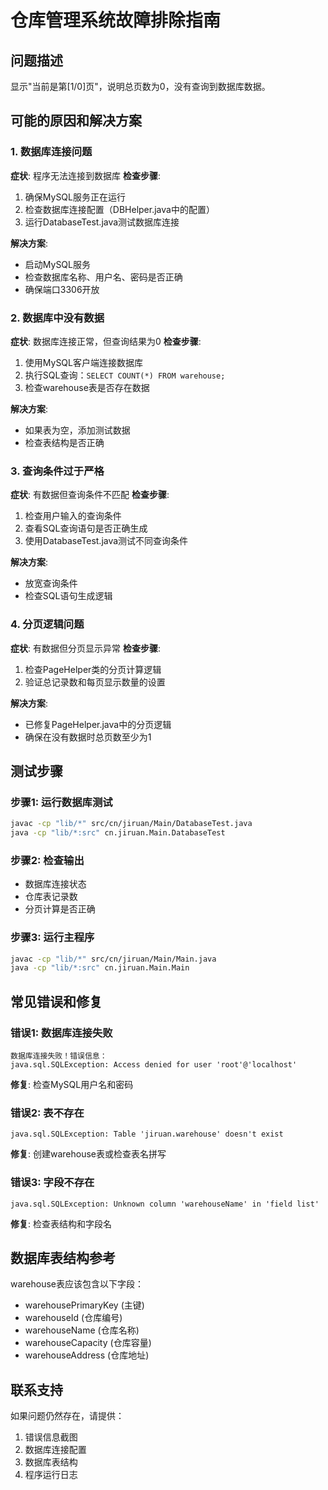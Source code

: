 # 仓库管理系统故障排除指南

## 问题描述
显示"当前是第[1/0]页"，说明总页数为0，没有查询到数据库数据。

## 可能的原因和解决方案

### 1. 数据库连接问题
**症状**: 程序无法连接到数据库
**检查步骤**:
1. 确保MySQL服务正在运行
2. 检查数据库连接配置（DBHelper.java中的配置）
3. 运行DatabaseTest.java测试数据库连接

**解决方案**:
- 启动MySQL服务
- 检查数据库名称、用户名、密码是否正确
- 确保端口3306开放

### 2. 数据库中没有数据
**症状**: 数据库连接正常，但查询结果为0
**检查步骤**:
1. 使用MySQL客户端连接数据库
2. 执行SQL查询：`SELECT COUNT(*) FROM warehouse;`
3. 检查warehouse表是否存在数据

**解决方案**:
- 如果表为空，添加测试数据
- 检查表结构是否正确

### 3. 查询条件过于严格
**症状**: 有数据但查询条件不匹配
**检查步骤**:
1. 检查用户输入的查询条件
2. 查看SQL查询语句是否正确生成
3. 使用DatabaseTest.java测试不同查询条件

**解决方案**:
- 放宽查询条件
- 检查SQL语句生成逻辑

### 4. 分页逻辑问题
**症状**: 有数据但分页显示异常
**检查步骤**:
1. 检查PageHelper类的分页计算逻辑
2. 验证总记录数和每页显示数量的设置

**解决方案**:
- 已修复PageHelper.java中的分页逻辑
- 确保在没有数据时总页数至少为1

## 测试步骤

### 步骤1: 运行数据库测试
```bash
javac -cp "lib/*" src/cn/jiruan/Main/DatabaseTest.java
java -cp "lib/*:src" cn.jiruan.Main.DatabaseTest
```

### 步骤2: 检查输出
- 数据库连接状态
- 仓库表记录数
- 分页计算是否正确

### 步骤3: 运行主程序
```bash
javac -cp "lib/*" src/cn/jiruan/Main/Main.java
java -cp "lib/*:src" cn.jiruan.Main.Main
```

## 常见错误和修复

### 错误1: 数据库连接失败
```
数据库连接失败！错误信息：
java.sql.SQLException: Access denied for user 'root'@'localhost'
```
**修复**: 检查MySQL用户名和密码

### 错误2: 表不存在
```
java.sql.SQLException: Table 'jiruan.warehouse' doesn't exist
```
**修复**: 创建warehouse表或检查表名拼写

### 错误3: 字段不存在
```
java.sql.SQLException: Unknown column 'warehouseName' in 'field list'
```
**修复**: 检查表结构和字段名

## 数据库表结构参考

warehouse表应该包含以下字段：
- warehousePrimaryKey (主键)
- warehouseId (仓库编号)
- warehouseName (仓库名称)
- warehouseCapacity (仓库容量)
- warehouseAddress (仓库地址)

## 联系支持
如果问题仍然存在，请提供：
1. 错误信息截图
2. 数据库连接配置
3. 数据库表结构
4. 程序运行日志 